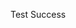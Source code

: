 <html>
  <head>
    <title>Test Page</title>
  </head>
  <body>
    <p>Test Success</p>
  </body>
</html>
